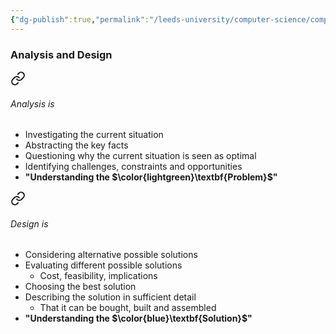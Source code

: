 ```yaml
---
{"dg-publish":true,"permalink":"/leeds-university/computer-science/compulsory-modules/professional-computing/week-7-1-designing-and-buying-systems/week-7-1-designing-and-buying-systems/"}
---
```


### Analysis and Design

<div class="transclusion internal-embed is-loaded"><a class="markdown-embed-link" href="/leeds-university/computer-science/compulsory-modules/professional-computing/week-7-1-designing-and-buying-systems/definitions/analysis/#analysis-is" aria-label="Open link"><svg xmlns="http://www.w3.org/2000/svg" width="24" height="24" viewBox="0 0 24 24" fill="none" stroke="currentColor" stroke-width="2" stroke-linecap="round" stroke-linejoin="round" class="svg-icon lucide-link"><path d="M10 13a5 5 0 0 0 7.54.54l3-3a5 5 0 0 0-7.07-7.07l-1.72 1.71"></path><path d="M14 11a5 5 0 0 0-7.54-.54l-3 3a5 5 0 0 0 7.07 7.07l1.71-1.71"></path></svg></a><div class="markdown-embed">



###### Analysis is
- Investigating the current situation
- Abstracting the key facts
- Questioning why the current situation is seen as optimal
- Identifying challenges, constraints and opportunities
- **"Understanding the $\color{lightgreen}\textbf{Problem}$"**


</div></div>


<div class="transclusion internal-embed is-loaded"><a class="markdown-embed-link" href="/leeds-university/computer-science/compulsory-modules/professional-computing/week-7-1-designing-and-buying-systems/definitions/design/#design-is" aria-label="Open link"><svg xmlns="http://www.w3.org/2000/svg" width="24" height="24" viewBox="0 0 24 24" fill="none" stroke="currentColor" stroke-width="2" stroke-linecap="round" stroke-linejoin="round" class="svg-icon lucide-link"><path d="M10 13a5 5 0 0 0 7.54.54l3-3a5 5 0 0 0-7.07-7.07l-1.72 1.71"></path><path d="M14 11a5 5 0 0 0-7.54-.54l-3 3a5 5 0 0 0 7.07 7.07l1.71-1.71"></path></svg></a><div class="markdown-embed">



###### Design is
- Considering alternative possible solutions
- Evaluating different possible solutions
	- Cost, feasibility, implications
- Choosing the best solution
- Describing the solution in sufficient detail
	- That it can be bought, built and assembled
- **"Understanding the $\color{blue}\textbf{Solution}$"**


</div></div>


